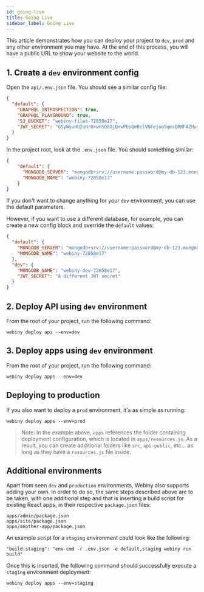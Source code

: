 ```yaml
---
id: going-live
title: Going Live
sidebar_label: Going Live
---
```


This article demonstrates how you can deploy your project to `dev`, `prod` and any other environment you may have. At the end of this process, you will have a public URL to show your website to the world.

## 1. Create a `dev` environment config

Open the `api/.env.json` file. You should see a similar config file:

```json
{
  "default": {
    "GRAPHQL_INTROSPECTION": true,
    "GRAPHQL_PLAYGROUND": true,
    "S3_BUCKET": "webiny-files-72858e17",
    "JWT_SECRET": "GSyWyuHU2uHrO+wnSO8OjQ+wPbuQmBclVNFejoo9qmsQRNFAZHu+PFSyq48+"
  }
}
```

In the project root, look at the `.env.json` file. You should something similar:
```json
{
    "default": {
      "MONGODB_SERVER": "mongodb+srv://username:password@my-db-123.mongodb.net/test?retryWrites=true",
      "MONGODB_NAME": "webiny-72858e17"
    }
}
```

If you don't want to change anything for your `dev` environment, you can use the default parameters.

However, if you want to use a different database, for example, you can create a new config block and override the `default` values:

```json
{
  "default": {
    "MONGODB_SERVER": "mongodb+srv://username:password@my-db-123.mongodb.net/test?retryWrites=true",
    "MONGODB_NAME": "webiny-72858e17"
  },
  "dev": {
    "MONGODB_NAME": "webiny-dev-72858e17",
    "JWT_SECRET": "A different JWT secret"
  }
}
```

## 2. Deploy API using `dev` environment

From the root of your project, run the following command:

```
webiny deploy api --env=dev
```


## 3. Deploy apps using `dev` environment

From the root of your project, run the following command:

```
webiny deploy apps --env=dev
```

## Deploying to production

If you also want to deploy a `prod` environment, it's as simple as running:

```
webiny deploy apps --env=prod
```

>Note: In the example above, `apps` references the folder containing deployment configuration, which is located in `apps/resources.js`. As a result, you can create additional folders like `src`, `api-public`, etc... as long as they have a `resources.js` file inside.

## Additional environments

Apart from seen `dev` and `production` environments, Webiny also supports adding your own. In order to do so, the same steps described above are to be taken, with one additional step and that is inserting a build script for existing React apps, in their respective `package.json` files:

```
apps/admin/package.json
apps/site/package.json
apps/another-app/package.json
```

An example script for a `staging` environment could look like the following:

```
"build:staging": "env-cmd -r .env.json -e default,staging webiny run build"
```

Once this is inserted, the following command should successfully execute a `staging` environment deployment:

```
webiny deploy apps --env=staging
```